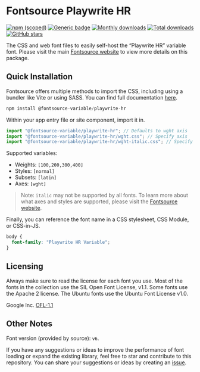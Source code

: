 # Fontsource Playwrite HR

[![npm (scoped)](https://img.shields.io/npm/v/@fontsource-variable/playwrite-hr?color=brightgreen)](https://www.npmjs.com/package/@fontsource-variable/playwrite-hr) [![Generic badge](https://img.shields.io/badge/fontsource-passing-brightgreen)](https://github.com/fontsource/fontsource) [![Monthly downloads](https://badgen.net/npm/dm/@fontsource-variable/playwrite-hr)](https://github.com/fontsource/fontsource) [![Total downloads](https://badgen.net/npm/dt/@fontsource-variable/playwrite-hr)](https://github.com/fontsource/fontsource) [![GitHub stars](https://img.shields.io/github/stars/fontsource/fontsource.svg?style=social&label=Star)](https://github.com/fontsource/fontsource/stargazers)

The CSS and web font files to easily self-host the “Playwrite HR” variable font. Please visit the main [Fontsource website](https://fontsource.org/fonts/playwrite-hr) to view more details on this package.

## Quick Installation

Fontsource offers multiple methods to import the CSS, including using a bundler like Vite or using SASS. You can find full documentation [here](https://fontsource.org/docs/getting-started/introduction).

```javascript
npm install @fontsource-variable/playwrite-hr
```

Within your app entry file or site component, import it in.

```javascript
import "@fontsource-variable/playwrite-hr"; // Defaults to wght axis
import "@fontsource-variable/playwrite-hr/wght.css"; // Specify axis
import "@fontsource-variable/playwrite-hr/wght-italic.css"; // Specify axis and style
```

Supported variables:
- Weights: `[100,200,300,400]`
- Styles: `[normal]`
- Subsets: `[latin]`
- Axes: `[wght]`

> Note: `italic` may not be supported by all fonts. To learn more about what axes and styles are supported, please visit the [Fontsource website](https://fontsource.org/fonts/playwrite-hr).

Finally, you can reference the font name in a CSS stylesheet, CSS Module, or CSS-in-JS.

```css
body {
  font-family: "Playwrite HR Variable";
}
```

## Licensing
Always make sure to read the license for each font you use. Most of the fonts in the collection use the SIL Open Font License, v1.1. Some fonts use the Apache 2 license. The Ubuntu fonts use the Ubuntu Font License v1.0.

Google Inc.
[OFL-1.1](http://scripts.sil.org/OFL)

## Other Notes
Font version (provided by source): `v6`.

If you have any suggestions or ideas to improve the performance of font loading or expand the existing library, feel free to star and contribute to this repository. You can share your suggestions or ideas by creating an [issue](https://github.com/fontsource/fontsource/issues).